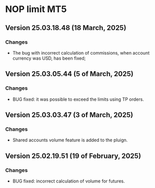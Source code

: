 # NOP limit MT5

## Version 25.03.18.48 (18 March, 2025)
### Changes
* The bug with incorrect calculation of commissions, when account currency was USD, has been fixed;

## Version 25.03.05.44 (5 of March, 2025)
### Changes
* BUG fixed: it was possible to exceed the limits using TP orders.

## Version 25.03.03.47 (3 of March, 2025)
### Changes
* Shared accounts volume feature is added to the pluign.

## Version 25.02.19.51 (19 of February, 2025)
### Changes
* BUG fixed: incorrect calculation of volume for futures.

